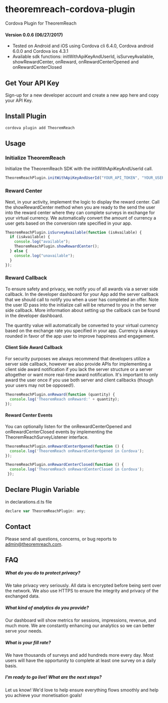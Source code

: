 # theoremreach-cordova-plugin
Cordova Plugin for TheoremReach
#### Version 0.0.6 (06/27/2017)
- Tested on Android and iOS using Cordova cli 6.4.0, Cordova android 6.0.0 and Cordova ios 4.3.1
- Available sdk functions: initWithApiKeyAndUserId, isSurveyAvailable, showRewardCenter, onReward, onRewardCenterOpened and onRewardCenterClosed

## Get Your API Key
Sign-up for a new developer account and create a new app here and copy your API Key.

## Install Plugin
```Bash
cordova plugin add TheoremReach

```
## Usage
### Initialize TheoremReach
Initialize the TheoremReach SDK with the initWithApiKeyAndUserId call.
```javascript
TheoremReachPlugin.initWithApiKeyAndUserId("YOUR_API_TOKEN", "YOUR_USER_ID");

```

### Reward Center
Next, in your activity, implement the logic to display the reward center. Call the showRewardCenter method when you are ready to the send the user into the reward center where they can complete surveys in exchange for your virtual currency. We automatically convert the amount of currency a user gets based on the conversion rate specified in your app.
```javascript
TheoremReachPlugin.isSurveyAvailable(function (isAvailable) {
  if (isAvailable) {
    console.log("available");
    TheoremReachPlugin.showRewardCenter();
  } else {
    console.log("unavailable");
  }
});

```

### Reward Callback
To ensure safety and privacy, we notify you of all awards via a server side callback. In the developer dashboard for your App add the server callback that we should call to notify you when a user has completed an offer. Note the user ID pass into the initialize call will be returned to you in the server side callback. More information about setting up the callback can be found in the developer dashboard.

The quantity value will automatically be converted to your virtual currency based on the exchange rate you specified in your app. Currency is always rounded in favor of the app user to improve happiness and engagement.
#### Client Side Award Callback
For security purposes we always recommend that developers utilize a server side callback, however we also provide APIs for implementing a client side award notification if you lack the server structure or a server altogether or want more real-time award notification. It's important to only award the user once if you use both server and client callbacks (though your users may not be opposed!).
```javascript
TheoremReachPlugin.onReward(function (quantity) {
  console.log('TheoremReach onReward:' + quantity);
});

```
#### Reward Center Events
You can optionally listen for the onRewardCenterOpened and onRewardCenterClosed events by implementing the TheoremReachSurveyListener interface.
```javascript
TheoremReachPlugin.onRewardCenterOpened(function () {
  console.log('TheoremReach onRewardCenterOpened in Cordova');
});

TheoremReachPlugin.onRewardCenterClosed(function () {
  console.log('TheoremReach onRewardCenterClosed in Cordova');
 });

```
## Declare Plugin Variable
in declarations.d.ts file
```javascript
declare var TheoremReachPlugin: any;

```

## Contact
Please send all questions, concerns, or bug reports to admin@theoremreach.com.
## FAQ
##### What do you do to protect privacy?
We take privacy very seriously. All data is encrypted before being sent over the network. We also use HTTPS to ensure the integrity and privacy of the exchanged data.

##### What kind of analytics do you provide?

Our dashboard will show metrics for sessions, impressions, revenue, and much more. We are constantly enhancing our analytics so we can better serve your needs.

##### What is your fill rate?

We have thousands of surveys and add hundreds more every day. Most users will have the opportunity to complete at least one survey on a daily basis.

##### I'm ready to go live! What are the next steps?

Let us know! We'd love to help ensure everything flows smoothly and help you achieve your monetisation goals!
